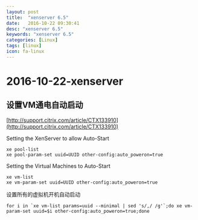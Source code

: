 ```yaml
---
layout: post
title:  "xenserver 6.5"
date:   2016-10-22 09:30:41
desc: "xenserver 6.5"
keywords: "xenserver 6.5"
categories: [Linux]
tags: [linux]
icon: fa-linux
---
```



# 2016-10-22-xenserver

<!--
create time: 2016-10-22 09:30:41
Author: 段朝骞
Email: duanzhaoqian@duanzhaoqian.com

categories:[Linux] [Database]  [Java] [HTML]  [Mac] [Life]
icon:fa-linux fa-database icon-java fa-apple

icon http://fizzed.com/oss/font-mfizz
icon http://fontawesome.io/icons/
-->

## 设置VM通电自动启动

[http://support.citrix.com/article/CTX133910](http://support.citrix.com/article/CTX133910)

Setting the XenServer to allow Auto-Start

```
xe pool-list
xe pool-param-set uuid=UUID other-config:auto_poweron=true
```

Setting the Virtual Machines to Auto-Start

```
xe vm-list
xe vm-param-set uuid=UUID other-config:auto_poweron=true
```

设置所有的虚拟机开机自动启动

```
for i in `xe vm-list params=uuid --minimal | sed 's/,/ /g'`;do xe vm-param-set uuid=$i other-config:auto_poweron=true;done
```